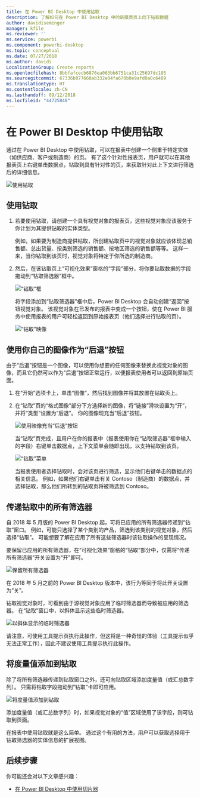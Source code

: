 ```yaml
---
title: 在 Power BI Desktop 中使用钻取
description: 了解如何在 Power BI Desktop 中的新报表页上向下钻取数据
author: davidiseminger
manager: kfile
ms.reviewer: ''
ms.service: powerbi
ms.component: powerbi-desktop
ms.topic: conceptual
ms.date: 07/27/2018
ms.author: davidi
LocalizationGroup: Create reports
ms.openlocfilehash: 8bbfafcecb6876ea063bb6751ca31c25697dc185
ms.sourcegitcommit: 67336b077668ab332e04fa670b0e9afd0a0c6489
ms.translationtype: HT
ms.contentlocale: zh-CN
ms.lasthandoff: 09/12/2018
ms.locfileid: "44725848"
---
```

# <a name="use-drillthrough-in-power-bi-desktop"></a>在 Power BI Desktop 中使用钻取
通过在 Power BI Desktop 中使用钻取，可以在报表中创建一个侧重于特定实体（如供应商、客户或制造商）的页。 有了这个针对性报表页，用户就可以在其他报表页上右键单击数据点，钻取到具有针对性的页，来获取针对此上下文进行筛选后的详细信息。

![使用钻取](media/desktop-drillthrough/drillthrough_01.png)

## <a name="using-drillthrough"></a>使用钻取
1. 若要使用钻取，请创建一个具有视觉对象的报表页，这些视觉对象应该服务于你计划为其提供钻取的实体类型。 

    例如，如果要为制造商提供钻取，所创建钻取页中的视觉对象就应该体现总销售额、总出货量、按类别筛选的销售额、按地区筛选的销售额等等。 这样一来，当你钻取到该页时，视觉对象将特定于你所选的制造商。

2. 然后，在该钻取页上“可视化效果”窗格的“字段”部分，将你要钻取数据的字段拖动到“钻取筛选器”框中。

    ![“钻取”框](media/desktop-drillthrough/drillthrough_02.png)

    将字段添加到“钻取筛选器”框中后，Power BI Desktop 会自动创建“返回”按钮视觉对象。 该视觉对象在已发布的报表中变成一个按钮，使在 Power BI 服务中使用报表的用户可轻松返回到原始报表页（他们选择进行钻取的页）。

    ![“钻取”映像](media/desktop-drillthrough/drillthrough_03.png)

## <a name="use-your-own-image-for-a-back-button"></a>使用你自己的图像作为“后退”按钮    
 由于“后退”按钮是一个图像，可以使用你想要的任何图像来替换此视觉对象的图像，而且它仍然可以作为“后退”按钮正常运行，以便报表使用者可以返回到原始页面。

1. 在“开始”选项卡上，单击“图像”，然后找到图像并将其放置在钻取页上。
2. 在“钻取”页的“格式图像”部分下方选择新的图像，将“链接”滑块设置为“开”，并将“类型”设置为“后退”。 你的图像现充当“后退”按钮。

    ![使用映像充当“后退”按钮](media/desktop-drillthrough/drillthrough_05.png)

    当“钻取”页完成，且用户在你的报表中（报表使用你在“钻取筛选器”框中输入的字段）右键单击数据点，上下文菜单会随即出现，以支持钻取到该页。

    ![“钻取”菜单](media/desktop-drillthrough/drillthrough_04.png)

    当报表使用者选择钻取时，会对该页进行筛选，显示他们右键单击的数据点的相关信息。 例如，如果他们右键单击有关 Contoso（制造商）的数据点，并选择钻取，那么他们所转到的钻取页将被筛选到 Contoso。

## <a name="pass-all-filters-in-drillthrough"></a>传递钻取中的所有筛选器

自 2018 年 5 月版的 Power BI Desktop 起，可将已应用的所有筛选器传递到“钻取”窗口。 例如，可能只选择了某个类别的产品，筛选到该类别的视觉对象，然后选择“钻取”。 可能想要了解在应用了所有这些筛选器时该钻取操作的呈现情况。

要保留已应用的所有筛选器，在“可视化效果”窗格的“钻取”部分中，仅需将“传递所有筛选器”开关设置为“开”即可。 

![保留所有筛选器](media/desktop-drillthrough/drillthrough_06.png)

在 2018 年 5 月之前的 Power BI Desktop 版本中，该行为等同于将此开关设置为“关”。

钻取视觉对象时，可看到由于源视觉对象应用了临时筛选器而导致被应用的筛选器。 在“钻取”窗口中，以斜体显示这些临时筛选器。 

![以斜体显示的临时筛选器](media/desktop-drillthrough/drillthrough_07.png)

请注意，可使用工具提示页执行此操作，但这将是一种奇怪的体验（工具提示似乎无法正常工作），因此不建议使用工具提示执行此操作。

## <a name="add-a-measure-to-drillthrough"></a>将度量值添加到钻取

除了将所有筛选器传递到钻取窗口之外，还可向钻取区域添加度量值（或汇总数字列）。 只需将钻取字段拖动到“钻取”卡即可应用。 

![将度量值添加到钻取](media/desktop-drillthrough/drillthrough_08.png)

添加度量值（或汇总数字列）时，如果视觉对象的“值”区域使用了该字段，则可钻取到页面。

在报表中使用钻取就是这么简单。 通过这个有用的方法，用户可以获取选择用于钻取筛选器的实体信息的扩展视图。

## <a name="next-steps"></a>后续步骤

你可能还会对以下文章感兴趣：

* [在 Power BI Desktop 中使用切片器](visuals/desktop-slicers.md)


